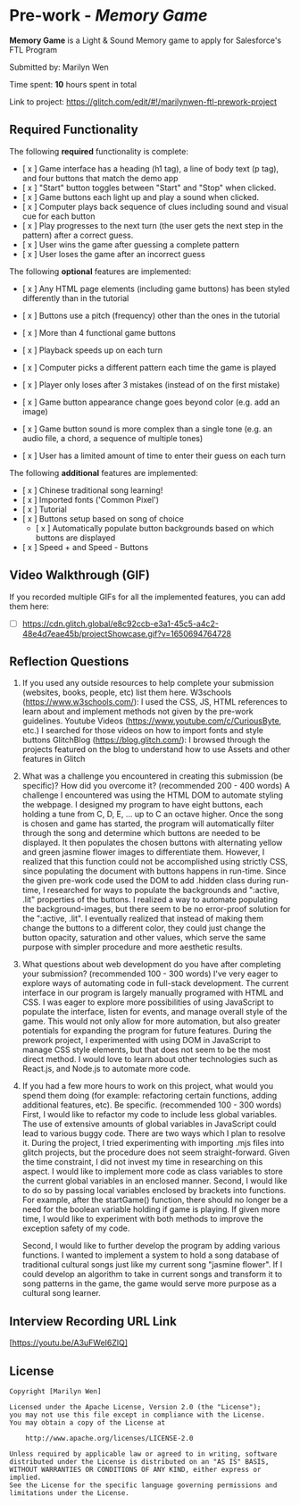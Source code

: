 # Pre-work - _Memory Game_

**Memory Game** is a Light & Sound Memory game to apply for Salesforce's FTL Program

Submitted by: Marilyn Wen

Time spent: **10** hours spent in total

Link to project: https://glitch.com/edit/#!/marilynwen-ftl-prework-project

## Required Functionality

The following **required** functionality is complete:

- [ x ] Game interface has a heading (h1 tag), a line of body text (p tag), and four buttons that match the demo app
- [ x ] "Start" button toggles between "Start" and "Stop" when clicked.
- [ x ] Game buttons each light up and play a sound when clicked.
- [ x ] Computer plays back sequence of clues including sound and visual cue for each button
- [ x ] Play progresses to the next turn (the user gets the next step in the pattern) after a correct guess.
- [ x ] User wins the game after guessing a complete pattern
- [ x ] User loses the game after an incorrect guess

The following **optional** features are implemented:

- [ x ] Any HTML page elements (including game buttons) has been styled differently than in the tutorial
- [ x ] Buttons use a pitch (frequency) other than the ones in the tutorial
- [ x ] More than 4 functional game buttons
- [ x ] Playback speeds up on each turn

- [ x ] Computer picks a different pattern each time the game is played
- [ x ] Player only loses after 3 mistakes (instead of on the first mistake)
- [ x ] Game button appearance change goes beyond color (e.g. add an image)
- [ x ] Game button sound is more complex than a single tone (e.g. an audio file, a chord, a sequence of multiple tones)
- [ x ] User has a limited amount of time to enter their guess on each turn

The following **additional** features are implemented:

- [ x ] Chinese traditional song learning!
- [ x ] Imported fonts ('Common Pixel')
- [ x ] Tutorial
- [ x ] Buttons setup based on song of choice
  - [ x ] Automatically populate button backgrounds based on which buttons are displayed
- [ x ] Speed + and Speed - Buttons


## Video Walkthrough (GIF)

If you recorded multiple GIFs for all the implemented features, you can add them here:
- [ ]  https://cdn.glitch.global/e8c92ccb-e3a1-45c5-a4c2-48e4d7eae45b/projectShowcase.gif?v=1650694764728

## Reflection Questions

1. If you used any outside resources to help complete your submission (websites, books, people, etc) list them here.
   W3schools (https://www.w3schools.com/): I used the CSS, JS, HTML references to learn about and implement methods not given by the pre-work guidelines.
   Youtube Videos (https://www.youtube.com/c/CuriousByte, etc.) I searched for those videos on how to import fonts and style buttons
   GlitchBlog (https://blog.glitch.com/): I browsed through the projects featured on the blog to understand how to use Assets and other features in Glitch

2. What was a challenge you encountered in creating this submission (be specific)? How did you overcome it? (recommended 200 - 400 words)
   A challenge I encountered was using the HTML DOM to automate styling the webpage. I designed my program to have eight buttons, each holding a tune from C, D, E, ... up to C an octave higher. Once the song is chosen and game has started, the program will automatically filter through the song and determine which buttons are needed to be displayed. It then populates the chosen buttons with alternating yellow and green jasmine flower images to differentiate them. However, I realized that this function could not be accomplished using strictly CSS, since populating the document with buttons happens in run-time. Since the given pre-work code used the DOM to add .hidden class during run-time, I researched for ways to populate the backgrounds and ":active, .lit" properties of the buttons. I realized a way to automate populating the background-images, but there seem to be no error-proof solution for the ":active, .lit". I eventually realized that instead of making them change the buttons to a different color, they could just change the button opacity, saturation and other values, which serve the same purpose with simpler procedure and more aesthetic results.

3. What questions about web development do you have after completing your submission? (recommended 100 - 300 words)
   I've very eager to explore ways of automating code in full-stack development. The current interface in our program is largely manually programed with HTML and CSS. I was eager to explore more possibilities of using JavaScript to populate the interface, listen for events, and manage overall style of the game. This would not only allow for more automation, but also greater potentials for expanding the program for future features. During the prework project, I experimented with using DOM in JavaScript to manage CSS style elements, but that does not seem to be the most direct method. I would love to learn about other technologies such as React.js,  and Node.js to automate more code.

4. If you had a few more hours to work on this project, what would you spend them doing
   (for example: refactoring certain functions, adding additional features, etc). Be specific. (recommended 100 - 300 words)
   First, I would like to refactor my code to include less global variables. The use of extensive amounts of global variables in JavaScript could lead to various buggy code. There are two ways which I plan to resolve it. During the project, I tried experimenting with importing .mjs files into glitch projects, but the procedure does not seem straight-forward. Given the time constraint, I did not invest my time in researching on this aspect. I would like to implement more code as class variables to store the current global variables in an enclosed manner. Second, I would like to do so by passing local variables enclosed by brackets into functions. For example, after the startGame() function, there should no longer be a need for the boolean variable holding if game is playing. If given more time, I would like to experiment with both methods to improve the exception safety of my code.
   
   Second, I would like to further develop the program by adding various functions. I wanted to implement a system to hold a song database of traditional cultural songs just like my current song "jasmine flower". If I could develop an algorithm to take in current songs and transform it to song patterns in the game, the game would serve more purpose as a cultural song learner.

## Interview Recording URL Link

[https://youtu.be/A3uFWeI6ZlQ] 

## License

    Copyright [Marilyn Wen]

    Licensed under the Apache License, Version 2.0 (the "License");
    you may not use this file except in compliance with the License.
    You may obtain a copy of the License at

        http://www.apache.org/licenses/LICENSE-2.0

    Unless required by applicable law or agreed to in writing, software
    distributed under the License is distributed on an "AS IS" BASIS,
    WITHOUT WARRANTIES OR CONDITIONS OF ANY KIND, either express or implied.
    See the License for the specific language governing permissions and
    limitations under the License.
